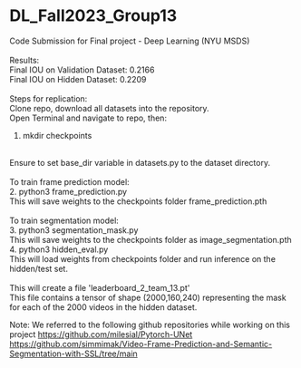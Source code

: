 # DL_Fall2023_Group13
 Code Submission for Final project - Deep Learning (NYU MSDS)
<br><br>
Results:<br> 
Final IOU on Validation Dataset: 0.2166<br>
Final IOU on Hidden Dataset: 0.2209
<br><br>
Steps for replication:<br>
Clone repo, download all datasets into the repository.<br>
Open Terminal and navigate to repo, then:<br>
1. mkdir checkpoints<br>
<br>
Ensure to set base_dir variable in datasets.py to the dataset directory.<br>
<br>
To train frame prediction model:<br>
2. python3 frame_prediction.py <br>
This will save weights to the checkpoints folder frame_prediction.pth<br>
<br>
To train segmentation model:<br>
3. python3 segmentation_mask.py<br>
This will save weights to the checkpoints folder as image_segmentation.pth<br>
4. python3 hidden_eval.py<br>
This will load weights from checkpoints folder and run inference on the hidden/test set.<br>
<br>
This will create a file 'leaderboard_2_team_13.pt'<br>
This file contains a tensor of shape (2000,160,240) representing the mask for each of the 2000 videos in the hidden dataset.

Note: We referred to the following github repositories while working on this project
https://github.com/milesial/Pytorch-UNet
https://github.com/simmimak/Video-Frame-Prediction-and-Semantic-Segmentation-with-SSL/tree/main

